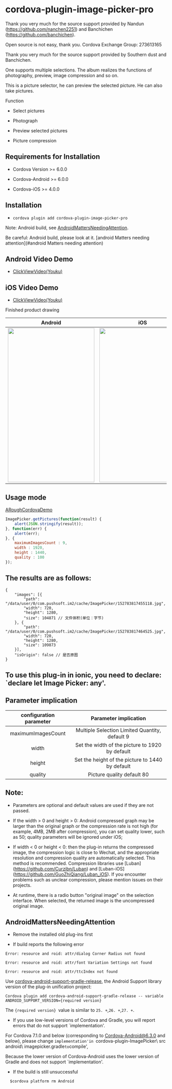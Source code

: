 # cordova-plugin-image-picker-pro



Thank you very much for the source support provided by Nandun (https://github.com/nanchen2251) and Banchichen (https://github.com/banchichen).

Open source is not easy, thank you. Cordova Exchange Group: 273613165



Thank you very much for the source support provided by Southern dust and Banchichen.



One supports multiple selections. The album realizes the functions of photography, preview, image compression and so on.



This is a picture selector, he can preview the selected picture. He can also take pictures.



Function



- Select pictures

- Photograph

- Preview selected pictures

- Picture compression



## Requirements for Installation



- Cordova Version >= 6.0.0

- Cordova-Android >= 6.0.0

- Cordova-iOS >= 4.0.0



## Installation



- `cordova plugin add cordova-plugin-image-picker-pro`




Note: Android build, see [AndroidMattersNeedingAttention](#AndroidMattersneedingattention).



Be careful: Android build, please look at it. [android Matters needing attention](#android Matters needing attention)




## Android Video Demo

- [ClickViewVideo(Youku)](http://v.youku.com/v_show/id_XMjg0NDg0NDIyMA==.html)



## iOS Video Demo

- [ClickViewVideo(Youku)](http://v.youku.com/v_show/id_XMjg0NDg0NTU4OA==.html)



Finished product drawing

| Android         | iOS          |
|:---------------:|:------------:|
| <img src="../../screenshots/android.png" width="270px" height="480"> | <img src="../../screenshots/ios.jpg" width="270px" height="480"> |

## Usage mode

[ARoughCordovaDemo](https://github.com/giantss/ImagePickerDemo)

```javascript
ImagePicker.getPictures(function(result) {
    alert(JSON.stringify(result));
}, function(err) {
    alert(err);
}, {
    maximumImagesCount : 9,
    width : 1920,
    height : 1440,
    quality : 100
});
```
## The results are as follows:

```
{
    "images": [{
        "path": "/data/user/0/com.pushsoft.im2/cache/ImagePicker/152783817455118.jpg",
        "width": 720,
        "height": 1280,
        "size": 104871 // 文件体积(单位：字节)
    }, {
        "path": "/data/user/0/com.pushsoft.im2/cache/ImagePicker/152783817464525.jpg",
        "width": 720,
        "height": 1280,
        "size": 109873
    }],
    "isOrigin": false // 是否原图
}
```



## To use this plug-in in ionic, you need to declare: `declare let Image Picker: any'.




## Parameter implication



| configuration parameter | Parameter implication                  |
|:------------------:|:-------------------------:|
| maximumImagesCount | Multiple Selection Limited Quantity, default 9     |
| width              | Set the width of the picture to 1920 by default   |
| height             | Set the height of the picture to 1440 by default |
| quality            | Picture quality default 80        |



## Note:



- Parameters are optional and default values are used if they are not passed.

- If the width > 0 and height > 0: Android compressed graph may be larger than the original graph or the compression rate is not high (for example, 4MB, 2MB after compression), you can set quality lower, such as 50; quality parameters will be ignored under iOS;

- If width < 0 or height < 0: then the plug-in returns the compressed image, the compression logic is close to Wechat, and the appropriate resolution and compression quality are automatically selected. This method is recommended. Compression libraries use [Luban] (https://github.com/Curzibn/Luban) and [Luban-iOS] (https://github.com/GuoZhiQiang/Luban_iOS). If you encounter problems such as unclear compression, please mention issues on their projects.

- At runtime, there is a radio button "original image" on the selection interface. When selected, the returned image is the uncompressed original image.





## AndroidMattersNeedingAttention



- Remove the installed old plug-ins first



- If build reports the following error


```
Error: resource and roid: attr/dialog Corner Radius not found

Error: resource and roid: attr/font Variation Settings not found

Error: resource and roid: attr/ttcIndex not found
```
   
   Use [cordova-android-support-gradle-release](https://github.com/dpa99c/cordova-android-support-gradle-release), the Android Support library version of the plug-in unification project:


```
Cordova plugin add cordova-android-support-gradle-release -- variable ANDROID_SUPPORT_VERSION={required version}
```



The `{required version} `value is similar to `25. +`,`26. +`,`27. +`.



- If you use low-level versions of Cordova and Gradle, you will report errors that do not support `implementation'.

For Cordova 7.1.0 and below (corresponding to Cordova-Android@6.3.0 and below), please change `implementation'in `cordova-plugin-ImagePicker\ src android\ imagepicker.gradle` to `compile',

Because the lower version of Cordova-Android uses the lower version of Gradle and does not support `implementation'.



- If the build is still unsuccessful

```
  $cordova platform rm Android
```

